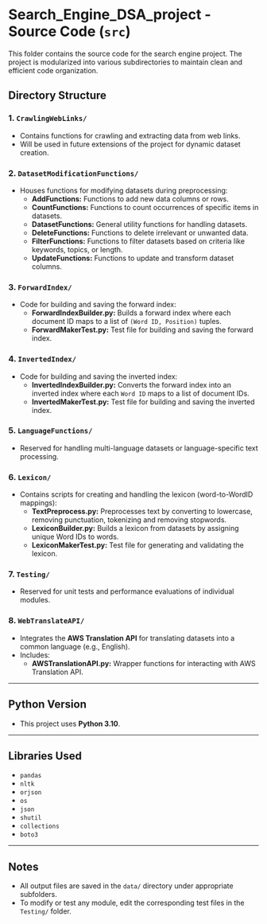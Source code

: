 # Search_Engine_DSA_project - Source Code (`src`)

This folder contains the source code for the search engine project. The project is modularized into various subdirectories to maintain clean and efficient code organization.

## Directory Structure

### 1. `CrawlingWebLinks/`
- Contains functions for crawling and extracting data from web links.
- Will be used in future extensions of the project for dynamic dataset creation.

### 2. `DatasetModificationFunctions/`
- Houses functions for modifying datasets during preprocessing:
  - **AddFunctions:** Functions to add new data columns or rows.
  - **CountFunctions:** Functions to count occurrences of specific items in datasets.
  - **DatasetFunctions:** General utility functions for handling datasets.
  - **DeleteFunctions:** Functions to delete irrelevant or unwanted data.
  - **FilterFunctions:** Functions to filter datasets based on criteria like keywords, topics, or length.
  - **UpdateFunctions:** Functions to update and transform dataset columns.

### 3. `ForwardIndex/`
- Code for building and saving the forward index:
  - **ForwardIndexBuilder.py:** Builds a forward index where each document ID maps to a list of `(Word ID, Position)` tuples.
  - **ForwardMakerTest.py:** Test file for building and saving the forward index.

### 4. `InvertedIndex/`
- Code for building and saving the inverted index:
  - **InvertedIndexBuilder.py:** Converts the forward index into an inverted index where each `Word ID` maps to a list of document IDs.
  - **InvertedMakerTest.py:** Test file for building and saving the inverted index.

### 5. `LanguageFunctions/`
- Reserved for handling multi-language datasets or language-specific text processing.

### 6. `Lexicon/`
- Contains scripts for creating and handling the lexicon (word-to-WordID mappings):
  - **TextPreprocess.py:** Preprocesses text by converting to lowercase, removing punctuation, tokenizing and removing stopwords.
  - **LexiconBuilder.py:** Builds a lexicon from datasets by assigning unique Word IDs to words.
  - **LexiconMakerTest.py:** Test file for generating and validating the lexicon.

### 7. `Testing/`
- Reserved for unit tests and performance evaluations of individual modules.

### 8. `WebTranslateAPI/`
- Integrates the **AWS Translation API** for translating datasets into a common language (e.g., English).
- Includes:
  - **AWSTranslationAPI.py:** Wrapper functions for interacting with AWS Translation API.

---

## Python Version
- This project uses **Python 3.10**.

---

## Libraries Used
- `pandas`
- `nltk`
- `orjson`
- `os`
- `json`
- `shutil`
- `collections`
- `boto3`

---

## Notes
- All output files are saved in the `data/` directory under appropriate subfolders.
- To modify or test any module, edit the corresponding test files in the `Testing/` folder.
